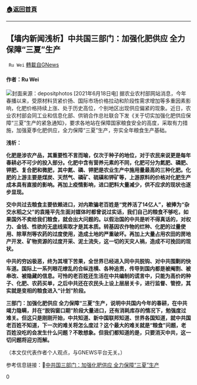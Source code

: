 ###  [:house:返回首頁](https://github.com/ourhimalayas/txt)
---

## 【墙内新闻浅析】中共国三部门：加强化肥供应 全力保障“三夏”生产
` Ru Wei` [轉載自GNews](https://gnews.org/zh-hans/1331222/)

#### 作者：Ru Wei
![]()![](https://gnews-media-offload.s3.amazonaws.com/wp-content/uploads/2021/06/18043808/%E5%8C%96%E8%82%A5.jpeg)封面来源：depositphotos
[2021年6月18日电] 据农业农村部网站消息，今年春播以来，受原材料货紧价扬、国际市场价格拉动和阶段性需求增加等多重因素影响，化肥价格持续上涨、处于历史高位，个别地区出现供应偏紧的现象。近日，农业农村部会同工业和信息化部、供销合作总社联合下发《关于切实加强化肥供应保障“三夏”生产的紧急通知》，要求各地站在保障国家粮食安全的高度，采取有力措施，加强夏季化肥供应，全力保障“三夏”生产，夯实全年粮食生产基础。

**浅析：**

**化肥是涉农产品，其重要性不言而喻，仅次于种子的地位，对于农民来说更是每年春耕必不可少的投入部分。化肥中含有营养元素的不同，化肥可分为氮肥、磷肥、钾肥、复合肥和微肥，其中氮、磷、钾肥是农业生产中施用量最高的三种化肥。化肥的上游主要是煤炭、天然气、磷矿、硫磺和钾矿等，上游原料的价格对化肥生产成本具有直接的影响。再加上疫情影响，进口肥料大量减少，供不应求的现状也逐步显现。**

**交中共过去粮食主要依赖进口，对内欺骗老百姓是“党养活了14亿人”，被捧为“杂交水稻之父”的袁隆平先生面对媒体时都曾说过实话，我们自己的粮食不够吃，如果国外不卖给我们粮食，就会出大问题的。以假治国的中共是听不得真话的，对权力、金钱、性欲的无底线索取才是其本质。转基因农作物的烂种、化肥的过量使用、除草剂等农药的过度使用，造成土地的严重破坏。再加上大量占用农田的房地产开发、矿物资源的过度开采、泥土流失，这一切的天灾人祸，造成不可挽回的现状。**

**中共的穷凶极恶，终为其埋下苦果，全世界已经进入同中共脱钩、对中共围剿的快车道。国际上一系列眼花缭乱的合纵连横、各种追责，传导到国内都是被阉割、被串改、被隐藏的信息。可怜的老百姓还生活在中共编制的谎言中，只能为高价的种子、化肥、农药买单，之后中共还在农民头上设上层层关卡，进行监督、管控，其实就是变相的粮食进入“计划”阶段。**

**三部门：加强化肥供应 全力保障“三夏”生产，说明中共国内今年的春耕，在中共竭力隐瞒，并在“脱钩窗口期”阶段大量进口，还有消耗库存的情况下，勉强度过难关。但这只是刚刚开始，中共知道、新中国联邦知道、世界各国知道，就中共国老百姓不知道，下一次的难关将怎么度过？这个最大的难关就是“粮食”问题，老百姓没吃的会发生什么问题？不敢想象。但我们都知道的是，只要消灭中共，这一切问题将迎刃而解。**

（本文仅代表作者个人观点，与GNEWS平台无关。）

参考信息链接：🔗[中共国三部门：加强化肥供应 全力保障“三夏”生产](http://www.chinanews.com/gn/2021/06-18/9502163.shtml)

0
